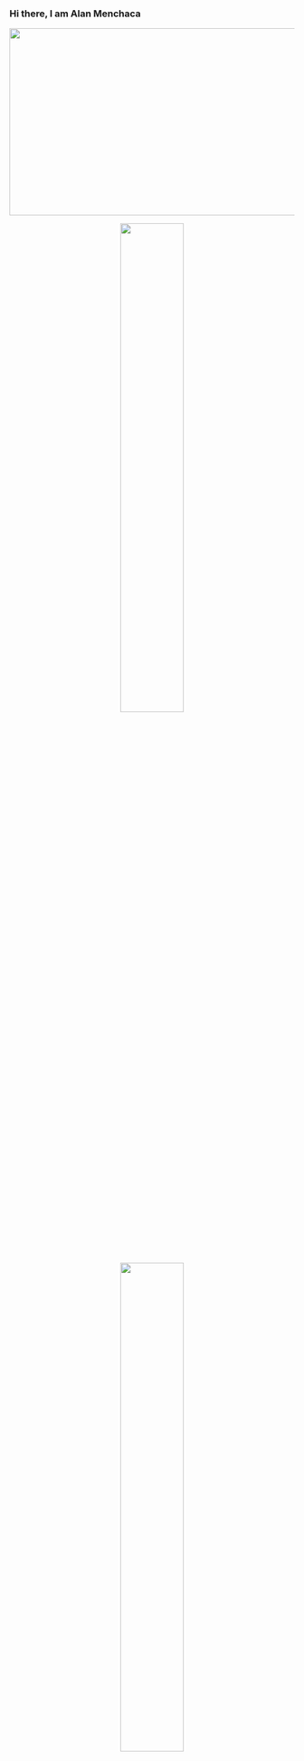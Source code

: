 ### Hi there, I am Alan Menchaca
<p align="center">
  <img width="850" height="330" src="https://mir-s3-cdn-cf.behance.net/project_modules/max_1200/223e6792880429.5e569ff84ebef.gif">
</p>

<p align="center">
  <img width="47%" src="http://github-readme-streak-stats.herokuapp.com?user=alanmenchaca&theme=tokyonight&hide_border=true" hspace="8"/>
  <img width="47%" src="https://github-readme-stats.vercel.app/api/top-langs/?username=alanmenchaca&theme=tokyonight&layout=compact&hide_border=True" hspace="8"/>
</p>


<!--
**alanmenchaca/alanmenchaca** is a ✨ _special_ ✨ repository because its `README.md` (this file) appears on your GitHub profile.

Here are some ideas to get you started:

- 🔭 I’m currently working on ...
- 🌱 I’m currently learning ...
- 👯 I’m looking to collaborate on ...
- 🤔 I’m looking for help with ...
- 💬 Ask me about ...
- 📫 How to reach me: ...
- 😄 Pronouns: ...
- ⚡ Fun fact: ...
-->
